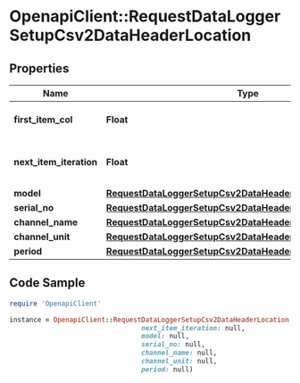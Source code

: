 # OpenapiClient::RequestDataLoggerSetupCsv2DataHeaderLocation

## Properties

Name | Type | Description | Notes
------------ | ------------- | ------------- | -------------
**first_item_col** | **Float** | First column of header | 
**next_item_iteration** | **Float** | Relevant row location of next item | 
**model** | [**RequestDataLoggerSetupCsv2DataHeaderLocationKeysArray**](RequestDataLoggerSetupCsv2DataHeaderLocationKeysArray.md) |  | 
**serial_no** | [**RequestDataLoggerSetupCsv2DataHeaderLocationKeysArray**](RequestDataLoggerSetupCsv2DataHeaderLocationKeysArray.md) |  | 
**channel_name** | [**RequestDataLoggerSetupCsv2DataHeaderLocationKeysStrArray**](RequestDataLoggerSetupCsv2DataHeaderLocationKeysStrArray.md) |  | 
**channel_unit** | [**RequestDataLoggerSetupCsv2DataHeaderLocationKeysStrArray**](RequestDataLoggerSetupCsv2DataHeaderLocationKeysStrArray.md) |  | 
**period** | [**RequestDataLoggerSetupCsv2DataHeaderLocationKeysNumber**](RequestDataLoggerSetupCsv2DataHeaderLocationKeysNumber.md) |  | 

## Code Sample

```ruby
require 'OpenapiClient'

instance = OpenapiClient::RequestDataLoggerSetupCsv2DataHeaderLocation.new(first_item_col: null,
                                 next_item_iteration: null,
                                 model: null,
                                 serial_no: null,
                                 channel_name: null,
                                 channel_unit: null,
                                 period: null)
```


